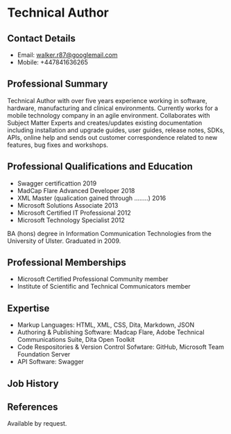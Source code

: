 # Technical Author   

## Contact Details
- Email: walker.r87@googlemail.com
- Mobile: +447841636265

## Professional Summary

Technical Author with over five years experience working in software, hardware, manufacturing and clinical environments.  Currently works for a mobile technology company in an agile environment.  Collaborates with Subject Matter Experts and creates/updates existing documentation including installation and upgrade guides, user guides, release notes, SDKs, APIs, online help and sends out customer correspondence related to new features, bug fixes and workshops.

## Professional Qualifications and Education

- Swagger certificattion  2019
- MadCap Flare Advanced Developer 2018
- XML Master (qualication gained through ........)  2016
- Microsoft Solutions Associate 2013
- Microsoft Certified IT Professional 2012
- Microsoft Technology Specialist 2012

BA (hons) degree in Information Communication Technologies from the University of Ulster.  Graduated in 2009.

## Professional Memberships

- Microsoft Certified Professional Community member
- Institute of Scientific and Technical Communicators member

## Expertise

- Markup Languages: HTML, XML, CSS, Dita, Markdown, JSON
- Authoring & Publishing Software: Madcap Flare, Adobe Technical Communications Suite, Dita Open Toolkit 
- Code Respositories & Version Control Sofwtare: GitHub, Microsoft Team Foundation Server
- API Software: Swagger

## Job History


## References

Available by request.




